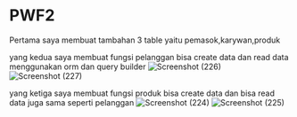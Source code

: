 # PWF2
Pertama saya membuat tambahan 3 table yaitu pemasok,karywan,produk

yang kedua saya membuat fungsi pelanggan bisa create data dan read data menggunakan orm dan query builder
![Screenshot (226)](https://github.com/Rayhan022/PWF2/assets/120112695/152999e8-8070-4b1d-bcf5-9658d173e245)
![Screenshot (227)](https://github.com/Rayhan022/PWF2/assets/120112695/49604eee-d47f-45b0-82e6-b23420384a5b)

yang ketiga saya membuat fungsi produk bisa create data dan bisa read data juga sama seperti pelanggan
![Screenshot (224)](https://github.com/Rayhan022/PWF2/assets/120112695/15c2434a-3db9-40f1-99fc-c7ac3f33f075)
![Screenshot (225)](https://github.com/Rayhan022/PWF2/assets/120112695/d3aaa9b5-4fd2-4178-a632-c2bec5ba45a7)
